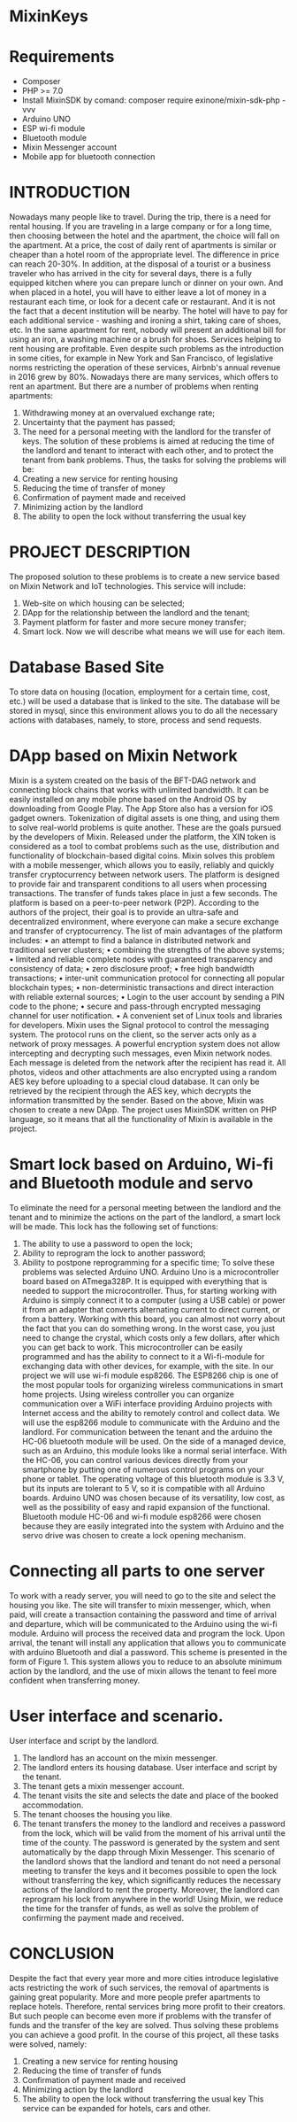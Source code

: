 # MixinKeys
# Requirements
- Composer
- PHP >= 7.0
- Install MixinSDK by comand: composer require exinone/mixin-sdk-php -vvv
- Arduino UNO 
- ESP wi-fi module
- Bluetooth module 
- Mixin Messenger account
- Mobile app for bluetooth connection

# INTRODUCTION
Nowadays many people like to travel. During the trip, there is a need for rental housing. If you are traveling in a large company or for a long time, then choosing between the hotel and the apartment, the choice will fall on the apartment. At a price, the cost of daily rent of apartments is similar or cheaper than a hotel room of the appropriate level. The difference in price can reach 20-30%. In addition, at the disposal of a tourist or a business traveler who has arrived in the city for several days, there is a fully equipped kitchen where you can prepare lunch or dinner on your own. And when placed in a hotel, you will have to either leave a lot of money in a restaurant each time, or look for a decent cafe or restaurant. And it is not the fact that a decent institution will be nearby. The hotel will have to pay for each additional service - washing and ironing a shirt, taking care of shoes, etc. In the same apartment for rent, nobody will present an additional bill for using an iron, a washing machine or a brush for shoes.
Services helping to rent housing are profitable. Even despite such problems as the introduction in some cities, for example in New York and San Francisco, of legislative norms restricting the operation of these services, Airbnb's annual revenue in 2016 grew by 80%. 
Nowadays there are many services, which offers to rent an apartment. But there are a number of problems when renting apartments:
1. Withdrawing money at an overvalued exchange rate;
2. Uncertainty that the payment has passed;
3. The need for a personal meeting with the landlord for the transfer of keys.
The solution of these problems is aimed at reducing the time of the landlord and tenant to interact with each other, and to protect the tenant from bank problems. Thus, the tasks for solving the problems will be:
1. Creating a new service for renting housing
2. Reducing the time of transfer of money
3. Confirmation of payment made and received
4. Minimizing action by the landlord
5. The ability to open the lock without transferring the usual key
# PROJECT DESCRIPTION
The proposed solution to these problems is to create a new service based on Mixin Network and IoT technologies.
This service will include:
1. Web-site on which housing can be selected;
2. DApp for the relationship between the landlord and the tenant;
3. Payment platform for faster and more secure money transfer;
4. Smart lock.
Now we will describe what means we will use for each item.
# Database Based Site
To store data on housing (location, employment for a certain time, cost, etc.) will be used a database that is linked to the site. The database will be stored in mysql, since this environment allows you to do all the necessary actions with databases, namely, to store, process and send requests.
# DApp based on Mixin Network
Mixin is a system created on the basis of the BFT-DAG network and connecting block chains that works with unlimited bandwidth. It can be easily installed on any mobile phone based on the Android OS by downloading from Google Play. The App Store also has a version for iOS gadget owners.
Tokenization of digital assets is one thing, and using them to solve real-world problems is quite another. These are the goals pursued by the developers of Mixin. Released under the platform, the XIN token is considered as a tool to combat problems such as the use, distribution and functionality of blockchain-based digital coins.
Mixin solves this problem with a mobile messenger, which allows you to easily, reliably and quickly transfer cryptocurrency between network users.
The platform is designed to provide fair and transparent conditions to all users when processing transactions. The transfer of funds takes place in just a few seconds. The platform is based on a peer-to-peer network (P2P).
According to the authors of the project, their goal is to provide an ultra-safe and decentralized environment, where everyone can make a secure exchange and transfer of cryptocurrency.
The list of main advantages of the platform includes:
•	an attempt to find a balance in distributed network and traditional server clusters;
•	combining the strengths of the above systems;
•	limited and reliable complete nodes with guaranteed transparency and consistency of data;
•	zero disclosure proof;
•	free high bandwidth transactions;
•	inter-unit communication protocol for connecting all popular blockchain types;
•	non-deterministic transactions and direct interaction with reliable external sources;
•	Login to the user account by sending a PIN code to the phone;
•	secure and pass-through encrypted messaging channel for user notification.
•	A convenient set of Linux tools and libraries for developers.
Mixin uses the Signal protocol to control the messaging system. The protocol runs on the client, so the server acts only as a network of proxy messages. A powerful encryption system does not allow intercepting and decrypting such messages, even Mixin network nodes.
Each message is deleted from the network after the recipient has read it. All photos, videos and other attachments are also encrypted using a random AES key before uploading to a special cloud database. It can only be retrieved by the recipient through the AES key, which decrypts the information transmitted by the sender.
Based on the above, Mixin was chosen to create a new DApp. The project uses MixinSDK written on PHP language, so it means that all the functionality of Mixin is available in the project. 
# Smart lock based on Arduino, Wi-fi and Bluetooth module and servo
To eliminate the need for a personal meeting between the landlord and the tenant and to minimize the actions on the part of the landlord, a smart lock will be made. This lock has the following set of functions:
1. The ability to use a password to open the lock;
2. Ability to reprogram the lock to another password;
3. Ability to postpone reprogramming for a specific time;
To solve these problems was selected Arduino UNO.
Arduino Uno is a microcontroller board based on ATmega328P. It is equipped with everything that is needed to support the microcontroller. Thus, for starting working with Arduino is simply connect it to a computer (using a USB cable) or power it from an adapter that converts alternating current to direct current, or from a battery. Working with this board, you can almost not worry about the fact that you can do something wrong. In the worst case, you just need to change the crystal, which costs only a few dollars, after which you can get back to work.
This microcontroller can be easily programmed and has the ability to connect to it a Wi-fi-module for exchanging data with other devices, for example, with the site.
In our project we will use wi-fi module esp8266.
The ESP8266 chip is one of the most popular tools for organizing wireless communications in smart home projects. Using wireless controller you can organize communication over a WiFi interface providing Arduino projects with Internet access and the ability to remotely control and collect data. We will use the esp8266 module to communicate with the Arduino and the landlord.
For communication between the tenant and the arduino the HC-06 bluetooth module will be used.
On the side of a managed device, such as an Arduino, this module looks like a normal serial interface. With the HC-06, you can control various devices directly from your smartphone by putting one of numerous control programs on your phone or tablet.
The operating voltage of this bluetooth module is 3.3 V, but its inputs are tolerant to 5 V, so it is compatible with all Arduino boards.
Arduino UNO was chosen because of its versatility, low cost, as well as the possibility of easy and rapid expansion of the functional. Bluetooth module HC-06 and wi-fi module esp8266 were chosen because they are easily integrated into the system with Arduino and the servo drive was chosen to create a lock opening mechanism.
# Connecting all parts to one server
To work with a ready server, you will need to go to the site and select the housing you like. The site will transfer to mixin messenger, which, when paid, will create a transaction containing the password and time of arrival and departure, which will be communicated to the Arduino using the wi-fi module. Arduino will process the received data and program the lock. Upon arrival, the tenant will install any application that allows you to communicate with arduino Bluetooth and dial a password. This scheme is presented in the form of Figure 1.
This system allows you to reduce to an absolute minimum action by the landlord, and the use of mixin allows the tenant to feel more confident when transferring money.
# User interface and scenario.
User interface and script by the landlord.
1.	The landlord has an account on the mixin messenger.
2.	The landlord enters its housing database.
User interface and script by the tenant.
1.	The tenant gets a mixin messenger account.
2.	The tenant visits the site and selects the date and place of the booked accommodation.
3.	The tenant chooses the housing you like.
4.	The tenant transfers the money to the landlord and receives a password from the lock, which will be valid from the moment of his arrival until the time of the county. The password is generated by the system and sent automatically by the dapp through Mixin Messenger.
This scenario of the landlord shows that the landlord and tenant do not need a personal meeting to transfer the keys and it becomes possible to open the lock without transferring the key, which significantly reduces the necessary actions of the landlord to rent the property. Moreover, the landlord can reprogram his lock from anywhere in the world! Using Mixin, we reduce the time for the transfer of funds, as well as solve the problem of confirming the payment made and received.
# CONCLUSION
Despite the fact that every year more and more cities introduce legislative acts restricting the work of such services, the removal of apartments is gaining great popularity. More and more people prefer apartments to replace hotels. Therefore, rental services bring more profit to their creators. But such people can become even more if problems with the transfer of funds and the transfer of the key are solved. Thus solving these problems you can achieve a good profit. In the course of this project, all these tasks were solved, namely:
1. Creating a new service for renting housing
2. Reducing the time of transfer of funds
3. Confirmation of payment made and received
4. Minimizing action by the landlord
5. The ability to open the lock without transferring the usual key
This service can be expanded for hotels, cars and other. 

